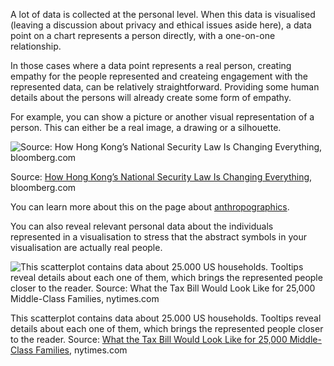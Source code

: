 A lot of data is collected at the personal level. When this data is visualised (leaving a discussion about privacy and ethical issues aside here),  a data point on a chart represents a person directly, with a one-on-one relationship.

In those cases where a data point represents a real person, creating empathy for the people represented and createing engagement with the represented data, can be relatively straightforward. Providing some human details about the persons will already create some form of empathy.

For example, you can show a picture or another visual representation of a person. This can either be a real image, a drawing or a silhouette.

![Source: [How Hong Kong’s National Security Law Is Changing Everything](https://www.bloomberg.com/graphics/2021-hong-kong-national-security-law-arrests/), bloomberg.com](Journalistic%20techniques%20for%20data%20storytelling%208bdd09bf88074238b1fe53b3a2116e1e/bloomberg-hongkong-overview.png)

Source: [How Hong Kong’s National Security Law Is Changing Everything](https://www.bloomberg.com/graphics/2021-hong-kong-national-security-law-arrests/), bloomberg.com

You can learn more about this on the page about <span class='internal-link'>[anthropographics](anthropographics)</span>.

You can also reveal relevant personal data about the individuals represented in a visualisation to stress that the abstract symbols in your visualisation are actually real people.

![This scatterplot contains data about 25.000 US households. Tooltips reveal details about each one of them, which brings the represented people closer to the reader. Source: [What the Tax Bill Would Look Like for 25,000 Middle-Class Families](https://www.nytimes.com/interactive/2017/11/28/upshot/what-the-tax-bill-would-look-like-for-25000-middle-class-families.html), nytimes.com](Can%20a%20chart%20tell%20a%20story%20942e60e2613a4b43af485e6fa3dbb23c/nyt-scatterplot-reveal-details.png)

This scatterplot contains data about 25.000 US households. Tooltips reveal details about each one of them, which brings the represented people closer to the reader. Source: [What the Tax Bill Would Look Like for 25,000 Middle-Class Families](https://www.nytimes.com/interactive/2017/11/28/upshot/what-the-tax-bill-would-look-like-for-25000-middle-class-families.html), nytimes.com